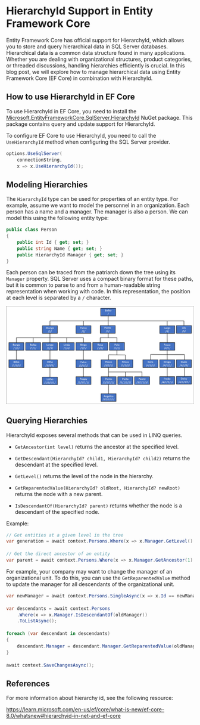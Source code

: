 # HierarchyId Support in Entity Framework Core

Entity Framework Core has official support for HierarchyId, which allows you to store and query hierarchical data in SQL Server databases. Hierarchical data is a common data structure found in many applications. Whether you are dealing with organizational structures, product categories, or threaded discussions, handling hierarchies efficiently is crucial. In this blog post, we will explore how to manage hierarchical data using Entity Framework Core (EF Core) in combination with HierarchyId.

## How to use HierarchyId in EF Core

To use HierarchyId in EF Core, you need to install the [Microsoft.EntityFrameworkCore.SqlServer.HierarchyId](https://www.nuget.org/packages/Microsoft.EntityFrameworkCore.SqlServer.HierarchyId/) NuGet package. This package contains query and update support for HierarchyId. 

To configure EF Core to use HierarchyId, you need to call the `UseHierarchyId` method when configuring the SQL Server provider. 

```csharp
options.UseSqlServer(
    connectionString,
    x => x.UseHierarchyId());
```

## Modeling Hierarchies

The `HierarchyId` type can be used for properties of an entity type. For example, assume we want to model the personnel in an organization. Each person has a name and a manager. The manager is also a person. We can model this using the following entity type:

```csharp
public class Person
{
    public int Id { get; set; }
    public string Name { get; set; }
    public HierarchyId Manager { get; set; }
}
```

Each person can be traced from the patriarch down the tree using its `Manager` property. SQL Server uses a compact binary format for these paths, but it is common to parse to and from a human-readable string representation when working with code. In this representation, the position at each level is separated by a `/` character. 

![Hierarchy Tree](hierarchy-tree.png)

## Querying Hierarchies

HierarchyId exposes several methods that can be used in LINQ queries.

* `GetAncestor(int level)` returns the ancestor at the specified level.

* `GetDescendant(HierarchyId? child1, HierarchyId? child2)` returns the descendant at the specified level.

* `GetLevel()` returns the level of the node in the hierarchy.

* `GetReparentedValue(HierarchyId? oldRoot, HierarchyId? newRoot)` returns the node with a new parent.

* `IsDescendantOf(HierarchyId? parent)` returns whether the node is a descendant of the specified node.

Example:

```csharp
// Get entities at a given level in the tree
var generation = await context.Persons.Where(x => x.Manager.GetLevel() == level).ToListAsync();

// Get the direct ancestor of an entity
var parent = await context.Persons.Where(x => x.Manager.GetAncestor(1) == manager).SingleAsync();
```

For example, your company may want to change the manager of an organizational unit. To do this, you can use the `GetReparentedValue` method to update the manager for all descendants of the organizational unit.

```csharp
var newManager = await context.Persons.SingleAsync(x => x.Id == newManagerId);

var descendants = await context.Persons
    .Where(x => x.Manager.IsDescendantOf(oldManager))
    .ToListAsync();

foreach (var descendant in descendants)
{
    descendant.Manager = descendant.Manager.GetReparentedValue(oldManager.Manager, newManager.Manager);
}

await context.SaveChangesAsync();
```

## References

For more information about hierarchy id, see the following resource:

https://learn.microsoft.com/en-us/ef/core/what-is-new/ef-core-8.0/whatsnew#hierarchyid-in-net-and-ef-core
